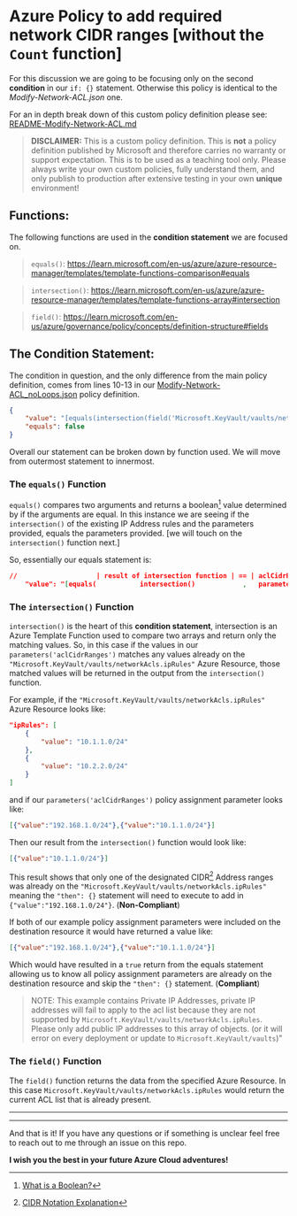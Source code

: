 # Azure Policy to add required network CIDR ranges [without the `Count` function]
For this discussion we are going to be focusing only on the second **condition** in our `if: {}` statement. Otherwise this policy is identical to the *Modify-Network-ACL.json* one.

For an in depth break down of this custom policy definition please see: [README-Modify-Network-ACL.md](https://github.com/Joshua-Donovan/Azure-Policy-Examples/blob/b4ba2d356636c5f55c6a14cb895ba936d3772e34/Microsoft.KeyVault/vaults/networkAcls/.ipRules/README.md)

> **DISCLAIMER:** This is a custom policy definition. This is **not** a policy definition published by Microsoft and therefore carries no warranty or support expectation. This is to be used as a teaching tool only. Please always write your own custom policies, fully understand them, and only publish to production after extensive testing in your own **unique** environment!
## Functions:
The following functions are used in the **condition statement** we are focused on.
> `equals()`: https://learn.microsoft.com/en-us/azure/azure-resource-manager/templates/template-functions-comparison#equals  

> `intersection()`: https://learn.microsoft.com/en-us/azure/azure-resource-manager/templates/template-functions-array#intersection  

> `field()`: https://learn.microsoft.com/en-us/azure/governance/policy/concepts/definition-structure#fields

## The Condition Statement:

The condition in question, and the only difference from the main policy definition, comes from lines 10-13 in our [Modify-Network-ACL_noLoops.json](https://github.com/Joshua-Donovan/Azure-Policy-Examples/blob/b4ba2d356636c5f55c6a14cb895ba936d3772e34/Microsoft.KeyVault/vaults/networkAcls/.ipRules/Modify-Network-ACL_noLoops.json) policy definition.

```json
{
    "value": "[equals(intersection(field('Microsoft.KeyVault/vaults/networkAcls.ipRules'), parameters('aclCidrRanges')), parameters('aclCidrRanges'))]",
    "equals": false
}
```
Overall our statement can be broken down by function used. We will move from outermost statement to innermost. 

### **The `equals()` Function**
`equals()` compares two arguments and returns a boolean[^1] value determined by if the arguments are equal. In this instance we are seeing if the `intersection()` of the existing IP Address rules and the parameters provided, equals the parameters provided. [we will touch on the `intersection()` function next.]

So, essentially our equals statement is:
```json
//                    | result of intersection function | == | aclCidrRanges parameter array |
    "value": "[equals(           intersection()            ,   parameters('aclCidrRanges')     )]"
```

### **The `intersection()` Function**
`intersection()` is the heart of this **condition statement**, intersection is an Azure Template Function used to compare two arrays and return only the matching values. So, in this case if the values in our `parameters('aclCidrRanges')` matches any values already on the  `"Microsoft.KeyVault/vaults/networkAcls.ipRules"` Azure Resource, those matched values will be returned in the output from the `intersection()` function.

For example, if the `"Microsoft.KeyVault/vaults/networkAcls.ipRules"` Azure Resource looks like:
```json
"ipRules": [
    {
        "value": "10.1.1.0/24"
    },
    {
        "value": "10.2.2.0/24"
    }
]
```
and if our `parameters('aclCidrRanges')` policy assignment parameter looks like:
```json
[{"value":"192.168.1.0/24"},{"value":"10.1.1.0/24"}]
```

Then our result from the `intersection()` function would look like:
```json
[{"value":"10.1.1.0/24"}]
```
This result shows that only one of the designated CIDR[^2] Address ranges was already on the `"Microsoft.KeyVault/vaults/networkAcls.ipRules"` meaning the `"then": {}` statement will need to execute to add in `{"value":"192.168.1.0/24"}`. (**Non-Compliant**)

If both of our example policy assignment parameters were included on the destination resource it would have returned a value like:
```json
[{"value":"192.168.1.0/24"},{"value":"10.1.1.0/24"}]
```
Which would have resulted in a `true` return from the equals statement allowing us to know all policy assignment parameters are already on the destination resource and skip the `"then": {}` statement. (**Compliant**)
> NOTE: This example contains Private IP Addresses, private IP addresses will fail to apply to the acl list because they are not supported by `Microsoft.KeyVault/vaults/networkAcls.ipRules`. Please only add public IP addresses to this array of objects. (or it will error on every deployment or update to `Microsoft.KeyVault/vaults`)"

### **The `field()` Function**
The `field()` function returns the data from the specified Azure Resource. In this case `Microsoft.KeyVault/vaults/networkAcls.ipRules` would return the current ACL list that is already present. 

---
---

And that is it! If you have any questions or if something is unclear feel free to reach out to me through an issue on this repo.

**I wish you the best in your future Azure Cloud adventures!**


[^1]: [What is a Boolean?](https://en.wikipedia.org/wiki/Boolean_data_type)
[^2]: [CIDR Notation Explanation](https://devblogs.microsoft.com/premier-developer/understanding-cidr-notation-when-designing-azure-virtual-networks-and-subnets/)  